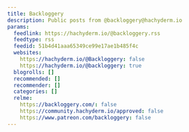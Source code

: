 ```yaml
---
title: Backloggery
description: Public posts from @backloggery@hachyderm.io
params:
  feedlink: https://hachyderm.io/@backloggery.rss
  feedtype: rss
  feedid: 51b4d41aaa65349ce99e17ae1b485f4c
  websites:
    https://hachyderm.io/@Backloggery: false
    https://hachyderm.io/@backloggery: true
  blogrolls: []
  recommended: []
  recommender: []
  categories: []
  relme:
    https://backloggery.com/: false
    https://community.hachyderm.io/approved: false
    https://www.patreon.com/backloggery: false
---
```

